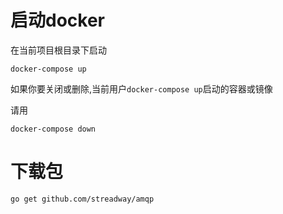



# 启动docker
在当前项目根目录下启动
```SHELL
docker-compose up
```


如果你要关闭或删除,当前用户`docker-compose up`启动的容器或镜像

请用
```SHELL
docker-compose down
```

# 下载包
```SHELL
go get github.com/streadway/amqp
```

